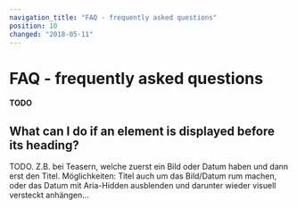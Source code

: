 ```yaml
---
navigation_title: "FAQ - frequently asked questions"
position: 10
changed: "2018-05-11"
---
```


# FAQ - frequently asked questions

**TODO**

## What can I do if an element is displayed before its heading?

TODO. Z.B. bei Teasern, welche zuerst ein Bild oder Datum haben und dann erst den Titel. Möglichkeiten: Titel auch um das Bild/Datum rum machen, oder das Datum mit Aria-Hidden ausblenden und darunter wieder visuell versteckt anhängen...